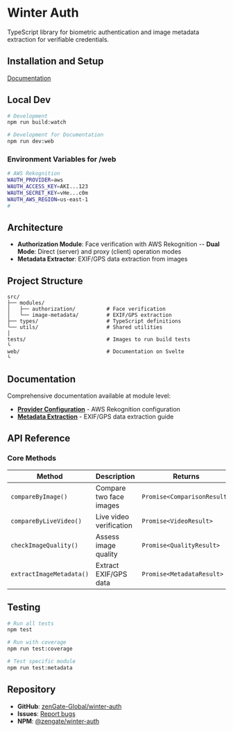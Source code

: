 # Winter Auth

TypeScript library for biometric authentication and image metadata extraction for verifiable credentials.

## Installation and Setup

[Documentation](https://winter-auth.vercel.app/)

## Local Dev

```bash
# Development
npm run build:watch

# Development for Documentation
npm run dev:web

```

### Environment Variables for /web

```bash
# AWS Rekognition
WAUTH_PROVIDER=aws
WAUTH_ACCESS_KEY=AKI...123
WAUTH_SECRET_KEY=vHe...c0m
WAUTH_AWS_REGION=us-east-1
#
```

## Architecture

- **Authorization Module**: Face verification with AWS Rekognition
  -- **Dual Mode**: Direct (server) and proxy (client) operation modes
- **Metadata Extractor**: EXIF/GPS data extraction from images

## Project Structure

```
src/
├── modules/
│   ├── authorization/          # Face verification
│   └── image-metadata/         # EXIF/GPS extraction
├── types/                      # TypeScript definitions
└── utils/                      # Shared utilities
│
tests/                          # Images to run build tests
└
web/                            # Documentation on Svelte
└
```

## Documentation

Comprehensive documentation available at module level:

- **[Provider Configuration](https://github.com/zenGate-Global/winter-auth/blob/main/src/modules/authorization/providers/README.md)** - AWS Rekognition configuration
- **[Metadata Extraction](https://github.com/zenGate-Global/winter-auth/blob/main/src/modules/image-metadata/README.md)** - EXIF/GPS data extraction guide

## API Reference

### Core Methods

| Method                   | Description             | Returns                     |
| ------------------------ | ----------------------- | --------------------------- |
| `compareByImage()`       | Compare two face images | `Promise<ComparisonResult>` |
| `compareByLiveVideo()`   | Live video verification | `Promise<VideoResult>`      |
| `checkImageQuality()`    | Assess image quality    | `Promise<QualityResult>`    |
| `extractImageMetadata()` | Extract EXIF/GPS data   | `Promise<MetadataResult>`   |

## Testing

```bash
# Run all tests
npm test

# Run with coverage
npm run test:coverage

# Test specific module
npm run test:metadata
```

## Repository

- **GitHub**: [zenGate-Global/winter-auth](https://github.com/zenGate-Global/winter-auth)
- **Issues**: [Report bugs](https://github.com/zenGate-Global/winter-auth/issues)
- **NPM**: [@zengate/winter-auth](https://www.npmjs.com/package/@zengate/winter-auth)
